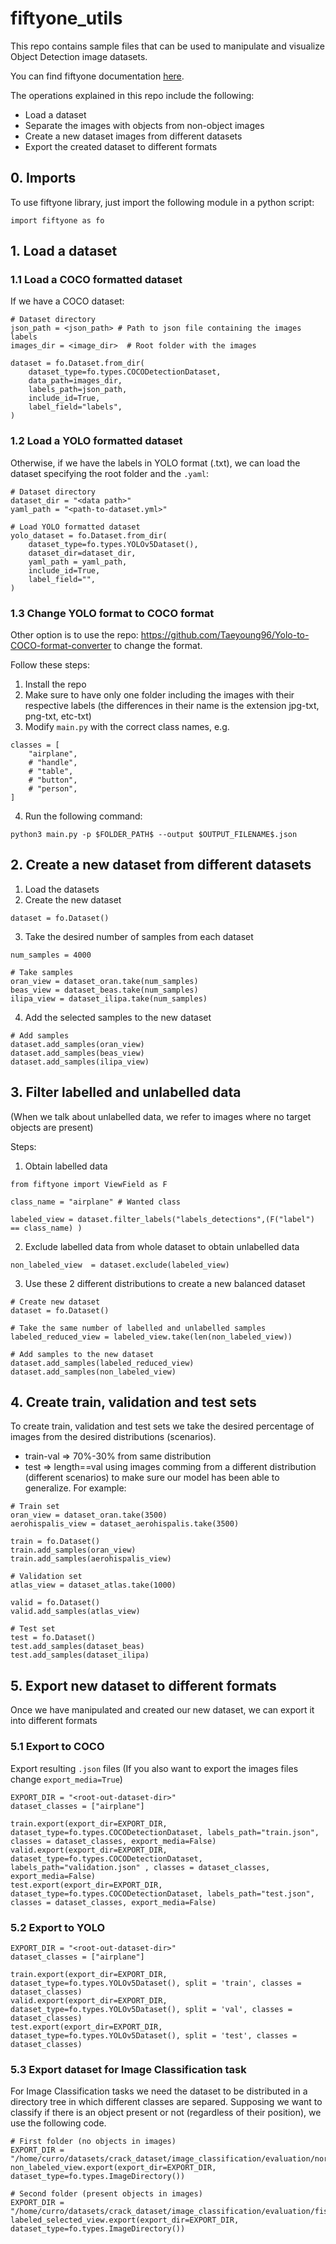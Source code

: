# fiftyone_utils

This repo contains sample files that can be used to manipulate and visualize Object Detection image datasets.

You can find fiftyone documentation [here](https://voxel51.com/docs/fiftyone/ "Fiftyone documentation").

The operations explained in this repo include the following:
- Load a dataset
- Separate the images with objects from non-object images
- Create a new dataset images from different datasets
- Export the created dataset to different formats


## 0. Imports
To use fiftyone library, just import the following module in a python script:
```
import fiftyone as fo
```

## 1. Load a dataset
### 1.1 Load a COCO formatted dataset

If we have a COCO dataset:

```
# Dataset directory
json_path = <json_path> # Path to json file containing the images labels 
images_dir = <image_dir>  # Root folder with the images

dataset = fo.Dataset.from_dir(
    dataset_type=fo.types.COCODetectionDataset, 
    data_path=images_dir,
    labels_path=json_path,
    include_id=True,
    label_field="labels",
)
```

### 1.2 Load a YOLO formatted dataset

Otherwise, if we have the labels in YOLO format (.txt), we can load the dataset specifying the root folder and the `.yaml`:

```
# Dataset directory
dataset_dir = "<data path>"
yaml_path = "<path-to-dataset.yml>"

# Load YOLO formatted dataset
yolo_dataset = fo.Dataset.from_dir(
    dataset_type=fo.types.YOLOv5Dataset(),
    dataset_dir=dataset_dir,
    yaml_path = yaml_path,
    include_id=True,
    label_field="",
)
```

### 1.3 Change YOLO format to COCO format
Other option is to use the repo: https://github.com/Taeyoung96/Yolo-to-COCO-format-converter to change the format.

Follow these steps:
1. Install the repo
2. Make sure to have only one folder including the images with their respective labels (the differences in their name is the extension jpg-txt, png-txt, etc-txt)
3. Modify `main.py` with the correct class names, e.g.
```
classes = [
    "airplane",
    # "handle",
    # "table",
    # "button",
    # "person",
]

```
4. Run the following command:
```
python3 main.py -p $FOLDER_PATH$ --output $OUTPUT_FILENAME$.json
```

## 2. Create a new dataset from different datasets
1. Load the datasets
2. Create the new dataset
```
dataset = fo.Dataset()
```
3. Take the desired number of samples from each dataset
```
num_samples = 4000

# Take samples
oran_view = dataset_oran.take(num_samples)
beas_view = dataset_beas.take(num_samples)
ilipa_view = dataset_ilipa.take(num_samples)
```

4. Add the selected samples to the new dataset
```
# Add samples
dataset.add_samples(oran_view)
dataset.add_samples(beas_view)
dataset.add_samples(ilipa_view)
```


## 3. Filter labelled and unlabelled data
(When we talk about unlabelled data, we refer to images where no target objects are present)

Steps:
1. Obtain labelled data
```
from fiftyone import ViewField as F

class_name = "airplane" # Wanted class

labeled_view = dataset.filter_labels("labels_detections",(F("label") == class_name) )
```

2. Exclude labelled data from whole dataset to obtain unlabelled data
```
non_labeled_view  = dataset.exclude(labeled_view)
```

3. Use these 2 different distributions to create a new balanced dataset
```
# Create new dataset
dataset = fo.Dataset()

# Take the same number of labelled and unlabelled samples
labeled_reduced_view = labeled_view.take(len(non_labeled_view))

# Add samples to the new dataset 
dataset.add_samples(labeled_reduced_view)
dataset.add_samples(non_labeled_view)
```
## 4. Create train, validation and test sets
To create train, validation and test sets we take the desired percentage of images from the desired distributions (scenarios). 
- train-val => 70%-30% from same distribution
- test => length==val using images comming from a different distribution (different scenarios) to make sure our model has been able to generalize.
For example:
```
# Train set
oran_view = dataset_oran.take(3500)
aerohispalis_view = dataset_aerohispalis.take(3500)
 
train = fo.Dataset()
train.add_samples(oran_view)
train.add_samples(aerohispalis_view)

# Validation set
atlas_view = dataset_atlas.take(1000)

valid = fo.Dataset()
valid.add_samples(atlas_view)

# Test set
test = fo.Dataset()
test.add_samples(dataset_beas)
test.add_samples(dataset_ilipa)
```

## 5. Export new dataset to different formats
Once we have manipulated and created our new dataset, we can export it into different formats
### 5.1 Export to COCO
Export resulting `.json` files (If you also want to export the images files change `export_media=True`)
```
EXPORT_DIR = "<root-out-dataset-dir>"
dataset_classes = ["airplane"]

train.export(export_dir=EXPORT_DIR, dataset_type=fo.types.COCODetectionDataset, labels_path="train.json", classes = dataset_classes, export_media=False)
valid.export(export_dir=EXPORT_DIR, dataset_type=fo.types.COCODetectionDataset, labels_path="validation.json" , classes = dataset_classes, export_media=False)
test.export(export_dir=EXPORT_DIR, dataset_type=fo.types.COCODetectionDataset, labels_path="test.json", classes = dataset_classes, export_media=False)
```

### 5.2 Export to YOLO
```
EXPORT_DIR = "<root-out-dataset-dir>"
dataset_classes = ["airplane"]

train.export(export_dir=EXPORT_DIR, dataset_type=fo.types.YOLOv5Dataset(), split = 'train', classes = dataset_classes)
valid.export(export_dir=EXPORT_DIR, dataset_type=fo.types.YOLOv5Dataset(), split = 'val', classes = dataset_classes)
test.export(export_dir=EXPORT_DIR, dataset_type=fo.types.YOLOv5Dataset(), split = 'test', classes = dataset_classes)
```

### 5.3 Export dataset for Image Classification task
For Image Classification tasks we need the dataset to be distributed in a directory tree in which different classes are separed. Supposing we want to classify if there is an object present or not (regardless of their position), we use the following code.

```
# First folder (no objects in images)
EXPORT_DIR = "/home/curro/datasets/crack_dataset/image_classification/evaluation/normal"
non_labeled_view.export(export_dir=EXPORT_DIR, dataset_type=fo.types.ImageDirectory())

# Second folder (present objects in images)
EXPORT_DIR = "/home/curro/datasets/crack_dataset/image_classification/evaluation/fissure"
labeled_selected_view.export(export_dir=EXPORT_DIR, dataset_type=fo.types.ImageDirectory())
```
